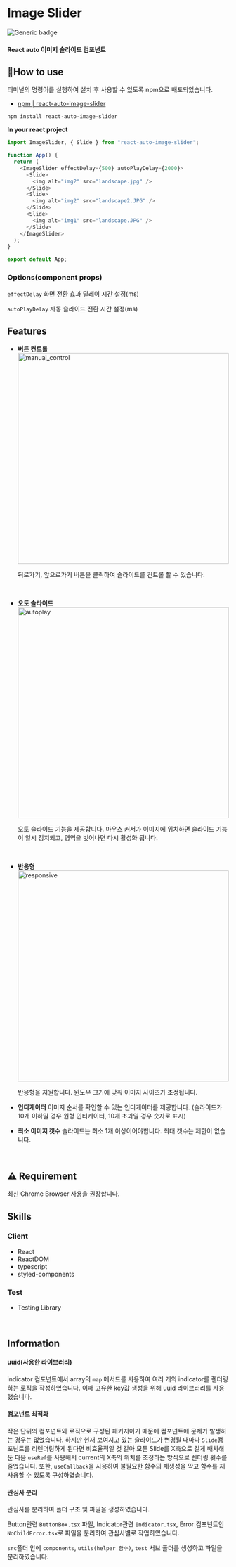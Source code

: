 # Image Slider

![Generic badge](https://img.shields.io/badge/version-1.0.0-green.svg)

#### React auto 이미지 슬라이드 컴포넌트

## How to use

터미널의 명령어를 실행하여 설치 후 사용할 수 있도록 npm으로 배포되었습니다.

- [npm | react-auto-image-slider](https://www.npmjs.com/react-auto-image-slider)

```
npm install react-auto-image-slider
```

**In your react project**

```javaScript
import ImageSlider, { Slide } from "react-auto-image-slider";

function App() {
  return (
    <ImageSlider effectDelay={500} autoPlayDelay={2000}>
      <Slide>
        <img alt="img2" src="landscape.jpg" />
      </Slide>
      <Slide>
        <img alt="img2" src="landscape2.JPG" />
      </Slide>
      <Slide>
        <img alt="img1" src="landscape.JPG" />
      </Slide>
    </ImageSlider>
  );
}

export default App;
```

### Options(component props)

`effectDelay` 화면 전환 효과 딜레이 시간 설정(ms)

`autoPlayDelay` 자동 슬라이드 전환 시간 설정(ms)

## Features

- **버튼 컨트롤**
  <img width="480" alt="manual_control" src="https://user-images.githubusercontent.com/54696956/181122801-3c6600f5-8af5-469a-810e-9e68dfe92c93.gif"><p>뒤로가기, 앞으로가기 버튼을 클릭하여 슬라이드를 컨트롤 할 수 있습니다.</p>
  <br>

- **오토 슬라이드**<img width="480" alt="autoplay" src="https://user-images.githubusercontent.com/54696956/181122804-6d72e61a-ae21-4ba2-ab01-1a59c3bdd2b9.gif"><p>오토 슬라이드 기능을 제공합니다. 마우스 커서가 이미지에 위치하면 슬라이드 기능이 일시 정지되고, 영역을 벗어나면 다시 활성화 됩니다.</p>
  <br>

- **반응형**<img width="480" alt="responsive" src="https://user-images.githubusercontent.com/54696956/181122768-d0a807bf-a9a7-49f0-956e-4a0f86a8ead1.gif"><p>반응형을 지원합니다. 윈도우 크기에 맞춰 이미지 사이즈가 조정됩니다.</p>

- **인디케이터**
  이미지 순서를 확인할 수 있는 인디케이터를 제공합니다. (슬라이드가 10개 이하일 경우 원형 인티케이터, 10개 초과일 경우 숫자로 표시)

- **최소 이미지 갯수** 슬라이드는 최소 1개 이상이어야합니다. 최대 갯수는 제한이 없습니다.

<br>

## ⚠️ Requirement

최신 Chrome Browser 사용을 권장합니다.
<br>

## Skills

### Client

- React
- ReactDOM
- typescript
- styled-components

### Test

- Testing Library

<br>

## Information

#### uuid(사용한 라이브러리)

indicator 컴포넌트에서 array의 `map` 메서드를 사용하여 여러 개의 indicator를 렌더링하는 로직을 작성하였습니다. 이때 고유한 key값 생성을 위해 uuid 라이브러리를 사용했습니다.
<br>

#### 컴포넌트 최적화

작은 단위의 컴포넌트와 로직으로 구성된 패키지이기 때문에 컴포넌트에 문제가 발생하는 경우는 없었습니다. 하지만 현재 보여지고 있는 슬라이드가 변경될 때마다 `Slide`컴포넌트를 리렌더링하게 된다면 비효율적일 것 같아 모든 Slide를 X축으로 길게 배치해둔 다음 `useRef`를 사용해서 current의 X축의 위치를 조정하는 방식으로 렌더링 횟수를 줄였습니다. 또한, `useCallback`을 사용하여 불필요한 함수의 재생성을 막고 함수를 재사용할 수 있도록 구성하였습니다.
<br>

#### 관심사 분리

관심사를 분리하여 폴더 구조 및 파일을 생성하였습니다.

Button관련 `ButtonBox.tsx` 파일, Indicator관련 `Indicator.tsx`, Error 컴포넌트인 `NoChildError.tsx`로 파일을 분리하여 관심사별로 작업하였습니다.

`src`폴더 안에 `components`, `utils(helper 함수)`, `test` 서브 폴더를 생성하고 파일을 분리하였습니다.
